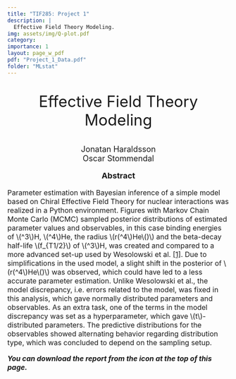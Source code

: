 ```yaml
---
title: "TIF285: Project 1"
description: |
  Effective Field Theory Modeling.
img: assets/img/Q-plot.pdf
category:
importance: 1
layout: page_w_pdf
pdf: "Project_1_Data.pdf"
folder: "MLstat"
---
```


<!-- markdownlint-disable MD033 -->

<p style="text-align:center; font-size:35px">Effective Field Theory Modeling</p>

<p style="text-align:center; font-size:18px">Jonatan Haraldsson <br>
                                            Oscar Stommendal</p>

<p style="text-align:center; font-size:18px; font-weight: bold">Abstract</p>

<p style="text-align:left; font-size:16px">Parameter estimation with Bayesian inference of a simple model based on Chiral Effective Field Theory for nuclear interactions was realized in a Python environment. Figures with Markov Chain Monte Carlo (MCMC) sampled posterior distributions of estimated parameter values and observables, in this case binding energies of \(^3\)H, \(^4\)He, the radius \(r(^4\)He\()\) and the beta-decay half-life \(f_{T1/2}\) of \(^3\)H, was created and compared to a more advanced set-up used by Wesolowski et al. <a href="https://journals.aps.org/prc/abstract/10.1103/PhysRevC.104.064001" target="_blank" rel="noopener noreferrer">[1]</a>. Due to simplifications in the used model, a slight shift in the posterior of \(r(^4\)He\()\) was observed, which could have led to a less accurate parameter estimation. Unlike Wesolowski et al., the model discrepancy, i.e. errors related to the model, was fixed in this analysis, which gave normally distributed parameters and observables. As an extra task, one of the terms in the model discrepancy was set as a hyperparameter, which gave \(t\)-distributed parameters. The predictive distributions for the observables showed alternating behavior regarding distribution type, which was concluded to depend on the sampling setup.

<p style="text-align:left; font-size:16px; font-style: italic; font-weight: bold">You can download the report from the icon at the top of this page.</p>
